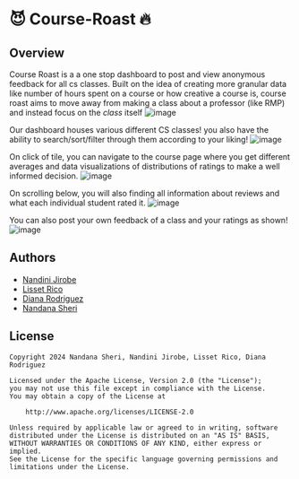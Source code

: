 # 😈 Course-Roast 🔥

## Overview

Course Roast is a a one stop dashboard to post and view anonymous feedback for all cs classes. Built on the idea of creating more granular data like number of hours spent on a course or how creative a course is, course roast aims to move away from making a class about a professor (like RMP) and instead focus on the _class_ itself
![image](https://github.com/user-attachments/assets/8f08943c-01d4-43f1-ad31-2361b21328f5)

Our dashboard houses various different CS classes! you also have the ability to search/sort/filter through them according to your liking!
![image](https://github.com/user-attachments/assets/16bf11c7-70f3-4108-bd41-c09ef616ec1d)

On click of tile, you can navigate to the course page where you get different averages and data visualizations of distributions of ratings to make a well informed decision.
![image](https://github.com/user-attachments/assets/2755b3e4-c20d-49e3-a489-cc109f6e5305)

On scrolling below, you will also finding all information about reviews and what each individual student rated it. 
![image](https://github.com/user-attachments/assets/e3909a59-405b-4959-9385-478f5275cb7c)

You can also post your own feedback of a class and your ratings as shown!
![image](https://github.com/user-attachments/assets/e73950e4-497c-4748-9f0b-b670dbfb844b)

## Authors
* [Nandini Jirobe](https://github.com/nandinijirobe) <br>
* [Lisset Rico](https://github.com/Liz581) <br>
* [Diana Rodriguez](https://github.com/drodr32) <br>
* [Nandana Sheri](https://github.com/nandanasheri) <br>

## License
    Copyright 2024 Nandana Sheri, Nandini Jirobe, Lisset Rico, Diana Rodriguez
    
    Licensed under the Apache License, Version 2.0 (the "License");
    you may not use this file except in compliance with the License.
    You may obtain a copy of the License at
    
        http://www.apache.org/licenses/LICENSE-2.0
    
    Unless required by applicable law or agreed to in writing, software
    distributed under the License is distributed on an "AS IS" BASIS,
    WITHOUT WARRANTIES OR CONDITIONS OF ANY KIND, either express or implied.
    See the License for the specific language governing permissions and
    limitations under the License.
